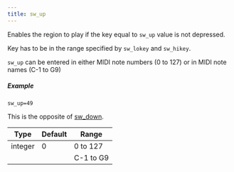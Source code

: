 ```yaml
---
title: sw_up
---
```

Enables the region to play if the key equal to `sw_up` value is not depressed.

Key has to be in the range specified by `sw_lokey` and `sw_hikey`.

`sw_up` can be entered in either MIDI note numbers (0 to 127) or
in MIDI note names (C-1 to G9)

##### Example

```
sw_up=49
```

This is the opposite of [sw_down](/opcodes/sw_down).

| Type    | Default | Range     | 
| ---     | ---     | ---       |
| integer | 0       | 0 to 127  |
|         |         | C-1 to G9 |
